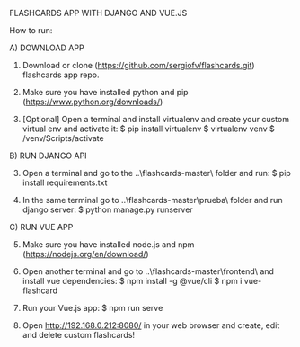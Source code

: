 FLASHCARDS APP WITH DJANGO AND VUE.JS

How to run:

A) DOWNLOAD APP

1. Download or clone (https://github.com/sergiofv/flashcards.git) flashcards app repo.

2. Make sure you have installed python and pip (https://www.python.org/downloads/)

3. [Optional] Open a terminal and install virtualenv and create your custom virtual env and activate it:
$ pip install virtualenv
$ virtualenv venv
$ /venv/Scripts/activate

B) RUN DJANGO API

3. Open a terminal and go to the ..\flashcards-master\ folder and run:
$ pip install requirements.txt

4. In the same terminal go to ..\flashcards-master\prueba\ folder and run django server:
$ python manage.py runserver

C) RUN VUE APP 

5. Make sure you have installed node.js and npm (https://nodejs.org/en/download/)

6. Open another terminal and go to ..\flashcards-master\frontend\ and install vue dependencies:
$ npm install -g @vue/cli
$ npm i vue-flashcard

7. Run your Vue.js app:
$ npm run serve

8. Open http://192.168.0.212:8080/ in your web browser and create, edit and delete custom flashcards!

